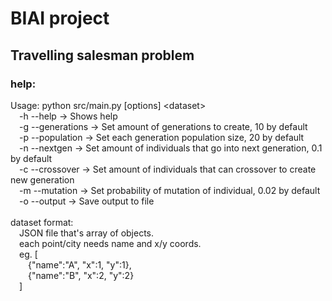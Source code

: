# BIAI project

## Travelling salesman problem

### help:
Usage: python src/main.py \[options\] \<dataset\><br/>
&emsp;-h --help -> Shows help<br/>
&emsp;-g --generations -> Set amount of generations to create, 10 by default<br/>
&emsp;-p --population -> Set each generation population size, 20 by default<br/>
&emsp;-n --nextgen -> Set amount of individuals that go into next generation, 0.1 by default<br/>
&emsp;-c --crossover -> Set amount of individuals that can crossover to create new generation<br/>
&emsp;-m --mutation -> Set probability of mutation of individual, 0.02 by default<br/>
&emsp;-o --output -> Save output to file<br/>
<br/>
dataset format:<br/>
&emsp;JSON file that's array of objects.<br/>
&emsp;each point/city needs name and x/y coords.<br/>
&emsp;eg. [<br/>
&emsp;&emsp;{"name":"A", "x":1, "y":1},<br/>
&emsp;&emsp;{"name":"B", "x":2, "y":2}<br/>
&emsp;]
